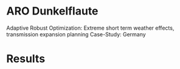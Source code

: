 # ARO Dunkelflaute
Adaptive Robust Optimization:  Extreme short term weather effects, transmission expansion planning
Case-Study: Germany


# Results

![]()
